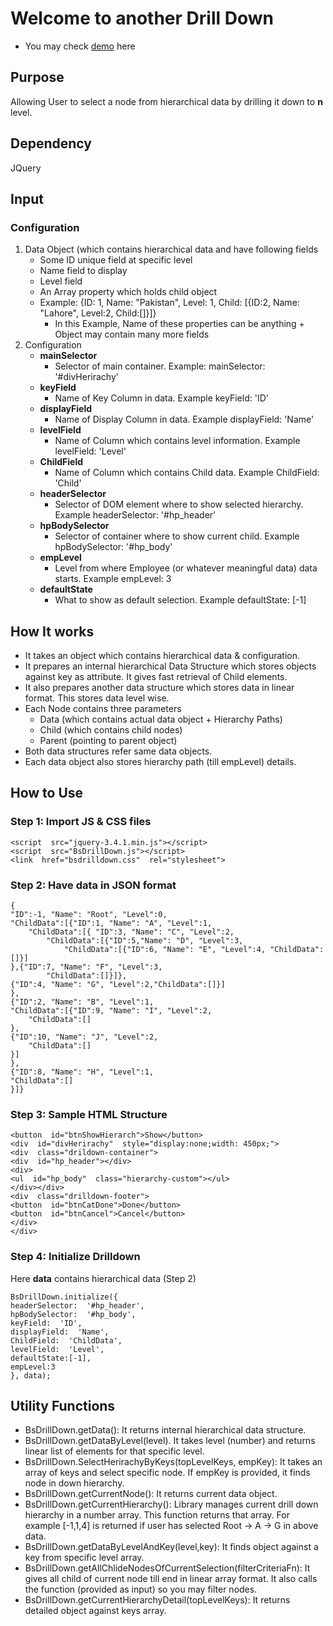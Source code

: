 # Welcome to another Drill Down

- You may check [demo](https://bilalshahzad139.github.io/bsdrilldown.html) here

## Purpose
Allowing User to select a node from hierarchical data by drilling it down to **n** level.

## Dependency
JQuery

## Input
### Configuration

 1. Data Object (which contains hierarchical data and have following fields
	- Some ID unique field at specific level
	- Name field to display
	- Level field 
	- An Array property which holds child object
	- Example: {ID: 1, Name: "Pakistan", Level: 1, Child: [{ID:2, Name: "Lahore", Level:2, Child:[]}]} 
		- In this Example, Name of these properties can be anything + Object may contain many more fields
 2. Configuration
	 - **mainSelector**
		 - Selector of main container. Example: mainSelector:  '#divHerirachy'
	 - **keyField**
		 - Name of Key Column in data. Example keyField: 'ID'
	 - **displayField**
		 - Name of Display Column in data. Example displayField: 'Name'
	 - **levelField**
		 - Name of Column which contains level information. Example levelField: 'Level'
	 - **ChildField**
		 - Name of Column which contains Child data. Example ChildField: 'Child'  
	 - **headerSelector**
		 - Selector of DOM element where to show selected hierarchy. Example headerSelector: '#hp_header'
	- **hpBodySelector**
		 - Selector of container where to show current child. Example hpBodySelector: '#hp_body'  
	- **empLevel**
		 - Level from where Employee (or whatever meaningful data) data starts. Example empLevel: 3
	- **defaultState**
		 - What to show as default selection. Example defaultState: [-1] 

## How It works
- It takes an object which contains hierarchical data & configuration. 
- It prepares an internal hierarchical Data Structure which stores objects against key as attribute. It gives fast retrieval of Child elements. 
- It also prepares another data structure which stores data in linear format. This stores data level wise.
- Each Node contains three parameters
	- Data (which contains actual data object + Hierarchy Paths)
	- Child (which contains child nodes)
	- Parent (pointing to parent object)
- Both data structures refer same data objects.
- Each data object also stores hierarchy path (till empLevel) details.

## How to Use
### Step 1: Import JS & CSS files
    <script  src="jquery-3.4.1.min.js"></script>
    <script  src="BsDrillDown.js"></script>
    <link  href="bsdrilldown.css"  rel="stylesheet">
### Step 2: Have data in JSON format

    {
    "ID":-1, "Name": "Root", "Level":0,
    "ChildData":[{"ID":1, "Name": "A", "Level":1,
    	"ChildData":[{ "ID":3, "Name": "C", "Level":2,
    		"ChildData":[{"ID":5,"Name": "D", "Level":3,
    			"ChildData":[{"ID":6, "Name": "E", "Level":4, "ChildData":[]}]
    },{"ID":7, "Name": "F", "Level":3,
    		"ChildData":[]}]},
    {"ID":4, "Name": "G", "Level":2,"ChildData":[]}]
    },
    {"ID":2, "Name": "B", "Level":1,
    "ChildData":[{"ID":9, "Name": "I", "Level":2,
    	"ChildData":[]
    },
    {"ID":10, "Name": "J", "Level":2,
    	"ChildData":[]
    }]
    },
    {"ID":8, "Name": "H", "Level":1,
    "ChildData":[]
    }]}

### Step 3: Sample HTML Structure

    <button  id="btnShowHierarch">Show</button>
    <div  id="divHerirachy"  style="display:none;width: 450px;">
    <div  class="drildown-container">
    <div  id="hp_header"></div>
    <div>
    <ul  id="hp_body"  class="hierarchy-custom"></ul>
    </div></div>
    <div  class="drilldown-footer">
    <button  id="btnCatDone">Done</button>
    <button  id="btnCancel">Cancel</button>
    </div>
    </div>

### Step 4: Initialize Drilldown

Here **data** contains hierarchical data (Step 2)  

    BsDrillDown.initialize({
    headerSelector:  '#hp_header',
    hpBodySelector:  '#hp_body',
    keyField:  'ID',
    displayField:  'Name',
    ChildField:  'ChildData',
    levelField:  'Level',
    defaultState:[-1],
    empLevel:3
    }, data);

## Utility Functions
- BsDrillDown.getData(): It returns internal hierarchical data structure.
- BsDrillDown.getDataByLevel(level). It takes level (number) and returns linear list of elements for that specific level.
- BsDrillDown.SelectHerirachyByKeys(topLevelKeys, empKey): It takes an array of keys and select specific node. If empKey is provided, it finds node in down hierarchy.
- BsDrillDown.getCurrentNode(): It returns current data object.
- BsDrillDown.getCurrentHierarchy(): Library manages current drill down hierarchy in a number array. This function returns that array. For example [-1,1,4] is returned if user has selected Root -> A -> G in above data.
- BsDrillDown.getDataByLevelAndKey(level,key): It finds object against a key from specific level array.
- BsDrillDown.getAllChlideNodesOfCurrentSelection(filterCriteriaFn): It gives all child of current node till end in linear array format. It also calls the function (provided as input) so you may filter nodes.
- BsDrillDown.getCurrentHierarchyDetail(topLevelKeys): It returns detailed object against keys array.